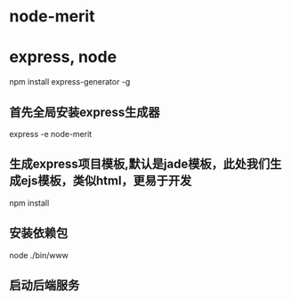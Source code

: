 # node-merit
express, node
===========
npm install express-generator -g</br>

首先全局安装express生成器</br>
-----------
express -e node-merit</br>

生成express项目模板,默认是jade模板，此处我们生成ejs模板，类似html，更易于开发</br>
---------------
npm install</br>

安装依赖包</br>
--------------
node ./bin/www</br>

启动后端服务<br>
-----------------
